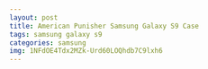 ```yaml
---
layout: post
title: American Punisher Samsung Galaxy S9 Case
tags: samsung galaxy s9
categories: samsung
img: 1NFdOE4Tdx2MZk-Urd60LOQhdb7C9lxh6
---
```

